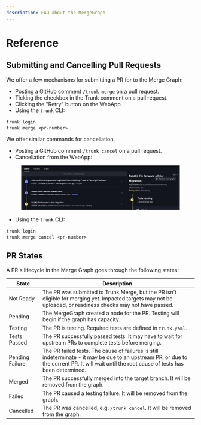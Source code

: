 ```yaml
---
description: FAQ about the MergeGraph
---
```


# Reference

## Submitting and Cancelling Pull Requests

We offer a few mechanisms for submitting a PR for to the Merge Graph:

* Posting a GitHub comment `/trunk merge` on a pull request.
* Ticking the checkbox in the Trunk comment on a pull request.
* Clicking the "Retry" button on the WebApp.
* Using the `trunk` CLI:

```
trunk login
trunk merge <pr-number>
```

We offer similar commands for cancellation.

* Posting a GitHub comment `/trunk cancel` on a pull request.
* Cancellation from the WebApp:&#x20;

<figure><img src="../.gitbook/assets/image (6).png" alt=""><figcaption></figcaption></figure>

* Using the `trunk` CLI:

```
trunk login
trunk merge cancel <pr-number>
```

## PR States

A PR's lifecycle in the Merge Graph goes through the following states:

| State           | Description                                                                                                                                                                                    |
| --------------- | ---------------------------------------------------------------------------------------------------------------------------------------------------------------------------------------------- |
| Not Ready       | The PR was submitted to Trunk Merge, but the PR isn't eligible for merging yet. Impacted targets may not be uploaded, or readiness checks may not have passed.                                 |
| Pending         | The MergeGraph created a node for the PR. Testing will begin if the graph has capacity.                                                                                                        |
| Testing         | The PR is testing. Required tests are defined in `trunk.yaml.`                                                                                                                                 |
| Tests Passed    | The PR successfully passed tests. It may have to wait for upstream PRs to complete tests before merging.                                                                                       |
| Pending Failure | The PR failed tests. The cause of failures is still indeterminate - it may be due to an upstream PR, or due to the current PR. It will wait until the root cause of tests has been determined. |
| Merged          | The PR successfully merged into the target branch. It will be removed from the graph.                                                                                                          |
| Failed          | The PR caused a testing failure. It will be removed from the graph.                                                                                                                            |
| Cancelled       | The PR was cancelled, e.g. `/trunk cancel`. It will be removed from the graph.                                                                                                                 |
